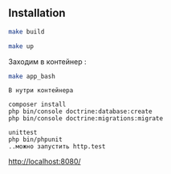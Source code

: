 
## Installation
```bash
make build
```
```bash
make up
```
Заходим в контейнер :
```bash
make app_bash
```
```
В нутри контейнера

composer install
php bin/console doctrine:database:create
php bin/console doctrine:migrations:migrate

unittest
php bin/phpunit
..можно запустить http.test
```
[http://localhost:8080/](http://localhost:8080/)